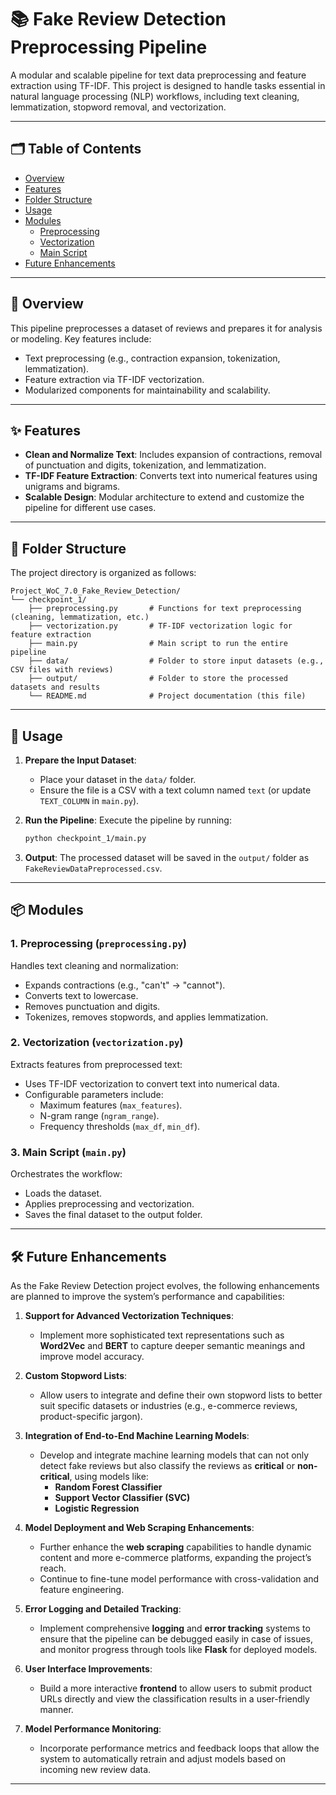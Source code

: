 # 📚 Fake Review Detection Preprocessing Pipeline

A modular and scalable pipeline for text data preprocessing and feature extraction using TF-IDF. This project is designed to handle tasks essential in natural language processing (NLP) workflows, including text cleaning, lemmatization, stopword removal, and vectorization.

---

## 🗂 Table of Contents

- [Overview](#-overview)
- [Features](#-features)
- [Folder Structure](#-folder-structure)
- [Usage](#-usage)
- [Modules](#-modules)
  - [Preprocessing](#1-preprocessing-preprocessingpy)
  - [Vectorization](#2-vectorization-vectorizationpy)
  - [Main Script](#3-main-script-mainpy)
- [Future Enhancements](#%EF%B8%8F-future-enhancements)

---

## 📝 Overview

This pipeline preprocesses a dataset of reviews and prepares it for analysis or modeling. Key features include:

- Text preprocessing (e.g., contraction expansion, tokenization, lemmatization).
- Feature extraction via TF-IDF vectorization.
- Modularized components for maintainability and scalability.

---

## ✨ Features

- **Clean and Normalize Text**: Includes expansion of contractions, removal of punctuation and digits, tokenization, and lemmatization.
- **TF-IDF Feature Extraction**: Converts text into numerical features using unigrams and bigrams.
- **Scalable Design**: Modular architecture to extend and customize the pipeline for different use cases.

---

## 📁 Folder Structure

The project directory is organized as follows:

```plaintext
Project_WoC_7.0_Fake_Review_Detection/
└── checkpoint_1/
    ├── preprocessing.py       # Functions for text preprocessing (cleaning, lemmatization, etc.)
    ├── vectorization.py       # TF-IDF vectorization logic for feature extraction
    ├── main.py                # Main script to run the entire pipeline
    ├── data/                  # Folder to store input datasets (e.g., CSV files with reviews)
    ├── output/                # Folder to store the processed datasets and results
    └── README.md              # Project documentation (this file)
```
---

## 🚀 Usage

1. **Prepare the Input Dataset**:
   - Place your dataset in the `data/` folder.
   - Ensure the file is a CSV with a text column named `text` (or update `TEXT_COLUMN` in `main.py`).

2. **Run the Pipeline**:
   Execute the pipeline by running:

   ```bash
   python checkpoint_1/main.py
   ```

3. **Output**:
   The processed dataset will be saved in the `output/` folder as `FakeReviewDataPreprocessed.csv`.

---

## 📦 Modules

### **1. Preprocessing (`preprocessing.py`)**

Handles text cleaning and normalization:

- Expands contractions (e.g., "can't" → "cannot").
- Converts text to lowercase.
- Removes punctuation and digits.
- Tokenizes, removes stopwords, and applies lemmatization.

### **2. Vectorization (`vectorization.py`)**

Extracts features from preprocessed text:

- Uses TF-IDF vectorization to convert text into numerical data.
- Configurable parameters include:
  - Maximum features (`max_features`).
  - N-gram range (`ngram_range`).
  - Frequency thresholds (`max_df`, `min_df`).

### **3. Main Script (`main.py`)**

Orchestrates the workflow:

- Loads the dataset.
- Applies preprocessing and vectorization.
- Saves the final dataset to the output folder.

---

## 🛠️ Future Enhancements

As the Fake Review Detection project evolves, the following enhancements are planned to improve the system’s performance and capabilities:

1. **Support for Advanced Vectorization Techniques**:
   - Implement more sophisticated text representations such as **Word2Vec** and **BERT** to capture deeper semantic meanings and improve model accuracy.
   
2. **Custom Stopword Lists**:
   - Allow users to integrate and define their own stopword lists to better suit specific datasets or industries (e.g., e-commerce reviews, product-specific jargon).
   
3. **Integration of End-to-End Machine Learning Models**:
   - Develop and integrate machine learning models that can not only detect fake reviews but also classify the reviews as **critical** or **non-critical**, using models like:
     - **Random Forest Classifier**
     - **Support Vector Classifier (SVC)**
     - **Logistic Regression**
   
4. **Model Deployment and Web Scraping Enhancements**:
   - Further enhance the **web scraping** capabilities to handle dynamic content and more e-commerce platforms, expanding the project’s reach.
   - Continue to fine-tune model performance with cross-validation and feature engineering.

5. **Error Logging and Detailed Tracking**:
   - Implement comprehensive **logging** and **error tracking** systems to ensure that the pipeline can be debugged easily in case of issues, and monitor progress through tools like **Flask** for deployed models.

6. **User Interface Improvements**:
   - Build a more interactive **frontend** to allow users to submit product URLs directly and view the classification results in a user-friendly manner.

7. **Model Performance Monitoring**:
   - Incorporate performance metrics and feedback loops that allow the system to automatically retrain and adjust models based on incoming new review data.
---
